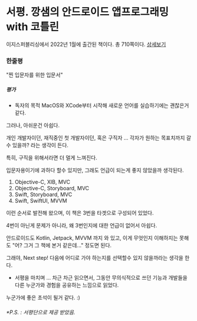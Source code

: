 # 서평. 깡샘의 안드로이드 앱프로그래밍 with 코틀린

이지스퍼블리싱에서 2022년 1월에 출간된 책이다. 총 710쪽이다. [상세보기](http://www.kyobobook.co.kr/product/detailViewKor.laf?ejkGb=KOR&mallGb=KOR&barcode=9791163033301&orderClick=LEa&Kc=)



### 한줄평

"찐 입문자를 위한 입문서"



##### 평가

- 독자의 목적
MacOS와 XCode부터 시작해 새로운 언어를 실습하기에는 괜찮은거 같다.

그러나, 아쉬운건 아쉽다.

개인 개발자이던, 재직중인 첫 개발자이던, 혹은 구직자 ... 각자가 원하는 목표치까지 갈수 있을까? 라는 생각이 든다.

특히, 구직을 위해서라면 더 멀게 느껴진다.

입문자용이기에 과하다 할수 있지만, 그래도 언급이 되는게 좋지 않았을까 생각된다.

1. Objective-C, XIB, MVC
2. Objective-C, Storyboard, MVC
3. Swift, Storyboard, MVC
4. Swift, SwiftUI, MVVM

이런 순서로 발전해 왔으며, 이 책은 3번을 타겟으로 구성되어 있었다.

4번이 아닌게 문제가 아니라, 왜 3번인지에 대한 언급이 없어서 아쉽다.

안드로이드도 Kotlin, Jetpack, MVVM 까지 와 있고, 이게 무엇인지 이해하지는 못해도 "어? 그거 그 책에 본거 같은데..." 정도면 된다.

그래야, Next step! 다음에 어디로 가야 하는지를 선택할수 있지 않을까라는 생각을 한다.

- 서평을 마치며 ... 
차근 차근 읽으면서, 그동안 무의식적으로 쓰던 기능과 개발들을 다른 누군가와 경험을 공유하는 느낌으로 읽었다.

누군가에 좋은 초석이 될거 같다. :)



###### *P.S. : 서평단으로 제공 받았음. 

